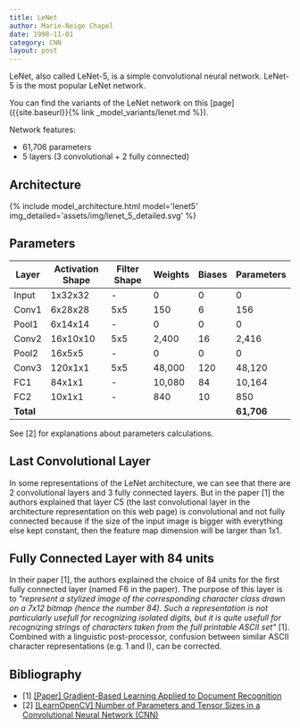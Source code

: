 ```yaml
---
title: LeNet
author: Marie-Neige Chapel
date: 1998-11-01
category: CNN
layout: post
---
```


LeNet, also called LeNet-5, is a simple convolutional neural network. LeNet-5 is the most popular LeNet network.

You can find the variants of the LeNet network on this [page]({{site.baseurl}}{% link _model_variants/lenet.md %}).

Network features:

- 61,706 parameters
- 5 layers (3 convolutional + 2 fully connected)

## Architecture

{% include model_architecture.html model='lenet5' img_detailed='assets/img/lenet_5_detailed.svg' %}

## Parameters

| Layer | Activation Shape  | Filter Shape | Weights    | Biases | Parameters |
| ----- | ----------------- | ------------ | ---------- | ------ | ---------- |
| Input | 1x32x32           | -            | 0          | 0      | 0          |
| Conv1 | 6x28x28           | 5x5          | 150        | 6      | 156        |
| Pool1 | 6x14x14           | -            | 0          | 0      | 0          |
| Conv2 | 16x10x10          | 5x5          | 2,400      | 16     | 2,416      |
| Pool2 | 16x5x5            | -            | 0          | 0      | 0          |
| Conv3 | 120x1x1           | 5x5          | 48,000     | 120    | 48,120     |
| FC1   | 84x1x1            | -            | 10,080     | 84     | 10,164     |
| FC2   | 10x1x1            | -            | 840        | 10     | 850        |
| **Total** |               |              |            |        | **61,706** |

See [2] for explanations about parameters calculations.

## Last Convolutional Layer

In some representations of the LeNet architecture, we can see that there are 2 convolutional layers and 3 fully connected layers. But in the paper [1] the authors explained that layer C5 (the last convolutional layer in the architecture representation on this web page) is convolutional and not fully connected because if the size of the input image is bigger with everything else kept constant, then the feature map dimension will be larger than 1x1.

## Fully Connected Layer with 84 units

In their paper [1], the authors explained the choice of 84 units for the first fully connected layer (named F6 in the paper). The purpose of this layer is to *"represent a stylized image of the corresponding character class drawn on a 7x12 bitmap (hence the number 84). Such a representation is not particularly usefull for recognizing isolated digits, but it is quite usefull for recognizing strings of characters taken from the full printable ASCII set"* [1]. Combined with a linguistic post-processor, confusion between similar ASCII character representations (e.g. 1 and I), can be corrected.

## Bibliography

- [1] [[Paper] Gradient-Based Learning Applied to Document Recognition](http://yann.lecun.com/exdb/publis/pdf/lecun-01a.pdf)
- [2] [[LearnOpenCV] Number of Parameters and Tensor Sizes in a Convolutional Neural Network (CNN)](https://learnopencv.com/number-of-parameters-and-tensor-sizes-in-convolutional-neural-network/)
